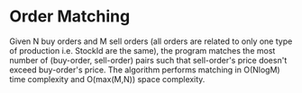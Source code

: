 # Order Matching
Given N buy orders and M sell orders (all orders are related to only one type of production i.e. StockId are the same), the program matches the most number of (buy-order, sell-order) pairs such that sell-order's price doesn't exceed buy-order's price. The algorithm performs matching in O(NlogM) time complexity and O(max(M,N)) space complexity.
